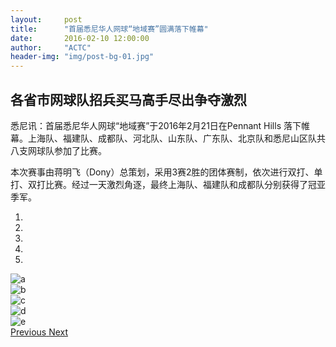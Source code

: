 ```yaml
---
layout:     post
title:      "首届悉尼华人网球“地域赛”圆满落下帷幕"
date:       2016-02-10 12:00:00
author:     "ACTC"
header-img: "img/post-bg-01.jpg"
---
```


<!-- <h2>首届悉尼华人网球“地域赛”圆满落下帷幕</h2> -->
<h2>各省市网球队招兵买马高手尽出争夺激烈</h2>
<p>悉尼讯：首届悉尼华人网球“地域赛”于2016年2月21日在Pennant Hills 落下帷幕。上海队、福建队、成都队、河北队、山东队、广东队、北京队和悉尼山区队共八支网球队参加了比赛。</p>
<p>本次赛事由蒋明飞（Dony）总策划，采用3赛2胜的团体赛制，依次进行双打、单打、双打比赛。经过一天激烈角逐，最终上海队、福建队和成都队分别获得了冠亚季军。</p>

<div class="row text-center">
    <div class="col-xs-12 col-sm-12 col-md-10 col-md-offset-1 col-lg-10 col-lg-offset-1">
        <div id="carousel-example-generic" class="carousel slide" data-ride="carousel">
            <!-- Indicators -->
            <ol class="carousel-indicators">
                <li data-target="#carousel-example-generic" data-slide-to="0" class="active"></li>
                <li data-target="#carousel-example-generic" data-slide-to="1"></li>
                <li data-target="#carousel-example-generic" data-slide-to="2"></li>
                <li data-target="#carousel-example-generic" data-slide-to="3"></li>
                <li data-target="#carousel-example-generic" data-slide-to="4"></li>
            </ol>
            <!-- Wrapper for slides -->
            <div class="carousel-inner" role="listbox">
                <div class="item active">
                    <img src="{{ site.baseurl }}/img/2016/02/a.jpg" alt="a">
                    <div class="carousel-caption">
                    </div>
                </div>
                <div class="item">
                    <img src="{{ site.baseurl }}/img/2016/02/b.jpg" alt="b">
                    <div class="carousel-caption">
                    </div>
                </div>
                <div class="item">
                    <img src="{{ site.baseurl }}/img/2016/02/c.jpg" alt="c">
                    <div class="carousel-caption">
                    </div>
                </div>
                <div class="item">
                    <img src="{{ site.baseurl }}/img/2016/02/d.jpg" alt="d">
                    <div class="carousel-caption">
                    </div>
                </div>
                <div class="item">
                    <img src="{{ site.baseurl }}/img/2016/02/e.jpg" alt="e">
                    <div class="carousel-caption">
                    </div>
                </div>
            </div>
            <!-- Controls -->
            <a class="left carousel-control" href="#carousel-example-generic" role="button" data-slide="prev">
                <span class="glyphicon glyphicon-chevron-left" aria-hidden="true"></span>
                <span class="sr-only">Previous</span>
            </a>
            <a class="right carousel-control" href="#carousel-example-generic" role="button" data-slide="next">
                <span class="glyphicon glyphicon-chevron-right" aria-hidden="true"></span>
                <span class="sr-only">Next</span>
            </a>
        </div>
    </div>
</div>
